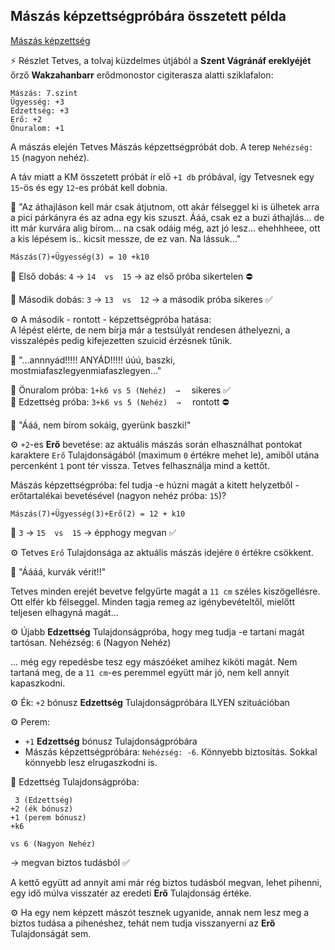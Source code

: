 ## Mászás képzettségpróbára összetett példa

[Mászás képzettség](../kepzettsegek.szekunder/maszas.md)

⚡ Részlet Tetves, a tolvaj küzdelmes útjából a **Szent Vágránáf ereklyéjét** őrző **Wakzahanbarr** erődmonostor cigiterasza alatti sziklafalon:

```
Mászás: 7.szint
Ügyesség: +3
Edzettség: +3
Erő: +2
Önuralom: +1
```

A mászás elején Tetves Mászás képzettségpróbát dob. A terep `Nehézség: 15` (nagyon nehéz).

A táv miatt a KM összetett próbát ír elő `+1 db` próbával, így Tetvesnek egy `15`-ös és egy `12`-es próbát kell dobnia.

🔆 "Az áthajláson kell  már csak átjutnom, ott akár félseggel ki is ülhetek arra a pici párkányra és az adna egy kis szuszt. Ááá, csak ez a buzi áthajlás... de itt már kurvára alig bírom... na csak odáig még, azt jó lesz... ehehhheee,  ott a kis lépésem is.. kicsit messze, de ez van. Na lássuk..."

`Mászás(7)+Ügyesség(3) = 10 +k10`

🎲 Első dobás: `4` → `14  vs  15` → az első próba sikertelen ⛔

🎲 Második dobás: `3` → `13  vs  12` → a második próba sikeres ✅

⚙️ A második - rontott - képzettségpróba hatása:\
A lépést elérte, de nem bírja már a testsúlyát rendesen áthelyezni, a visszalépés pedig kifejezetten szuicid érzésnek tűnik.

🔆 "...annnyád!!!!! ANYÁD!!!!! úúú, baszki, mostmiafaszlegyenmiafaszlegyen..."

🎲 Önuralom próba: `1+k6 vs 5 (Nehéz)  →  ` sikeres ✅\
🎲 Edzettség próba: `3+k6 vs 5 (Nehéz)  →  ` rontott ⛔

🔆 "Ááá, nem bírom sokáig, gyerünk baszki!"

⚙️ `+2`-es **Erő** bevetése: az aktuális mászás során elhasználhat pontokat karaktere `Erő` Tulajdonságából (maximum `0` értékre mehet le), amiből utána percenként `1` pont tér vissza. Tetves felhasználja mind a kettőt.

Mászás képzettségpróba: fel tudja -e húzni magát a kitett helyzetből - erőtartalékai bevetésével (nagyon nehéz próba: `15`)?

`Mászás(7)+Ügyesség(3)+Erő(2) = 12 + k10`

🎲 `3` → `15  vs  15` → épphogy megvan ✅
 
⚙️ Tetves `Erő` Tulajdonsága az aktuális mászás idejére `0` értékre csökkent.

🔆 "Áááá, kurvák vérit!!"

Tetves minden erejét bevetve felgyűrte magát a `11 cm` széles kiszögellésre. Ott elfér kb félseggel. Minden tagja remeg az igénybevételtől, mielőtt teljesen elhagyná magát...

⚙️ Újabb **Edzettség** Tulajdonságpróba, hogy meg tudja -e tartani magát tartósan. Nehézség: `6` (Nagyon Nehéz)

... még egy repedésbe tesz egy mászóéket amihez kiköti magát. Nem tartaná meg, de a `11 cm`-es peremmel együtt már jó, nem kell annyit kapaszkodni.

⚙️ Ék: `+2` bónusz **Edzettség** Tulajdonságpróbára ILYEN szituációban

⚙️ Perem:
- `+1` **Edzettség** bónusz Tulajdonságpróbára
- Mászás képzettségpróbára: `Nehézség: -6`.  Könnyebb biztosítás. Sokkal könnyebb lesz elrugaszkodni is.

🎲 Edzettség Tulajdonságpróba:

```
 3 (Edzettség)
+2 (ék bónusz)
+1 (perem bónusz)
+k6

vs 6 (Nagyon Nehéz)
```

→ megvan biztos tudásból ✅

A kettő együtt ad annyit ami már rég biztos tudásból megvan, lehet pihenni, egy idő múlva visszatér az eredeti **Erő** Tulajdonság értéke.

⚙️ Ha egy nem képzett mászót tesznek ugyanide, annak nem lesz meg a biztos tudása a pihenéshez, tehát nem tudja visszanyerni az **Erő** Tulajdonságát sem.
